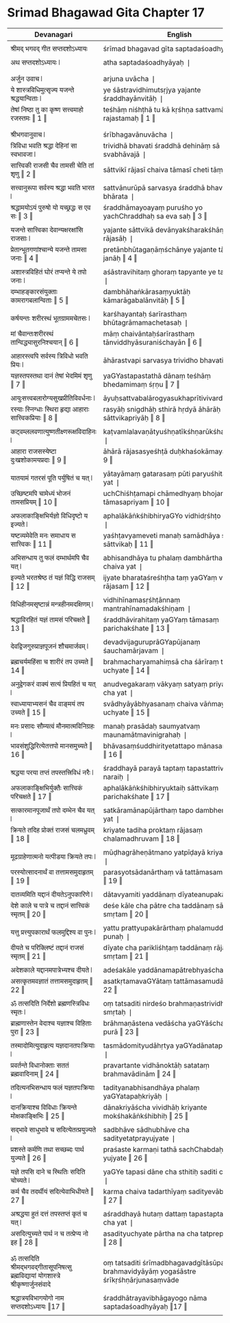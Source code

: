 # Srimad Bhagawad Gita Chapter 17

| Devanagari | English |
| ------ | ------ |
|  |  |
| श्रीमद् भगवद् गीत सप्तदशोऽध्यायः   | śrīmad bhagavad gīta saptadaśoadhyāyaḥ   |
|  |  |
| अथ सप्तदशोऽध्यायः ❘   | atha saptadaśoadhyāyaḥ ❘   |
|  |  |
|  |  |
| अर्जुन उवाच ❘   | arjuna uvācha ❘   |
| ये शास्त्रविधिमुत्सृज्य यजन्ते श्रद्धयान्विताः ❘   | ye śāstravidhimutsṛjya yajante śraddhayānvitāḥ ❘   |
| तेषां निष्ठा तु का कृष्ण सत्त्वमाहो रजस्तमः ‖ 1 ‖   | teśhāṃ niśhṭhā tu kā kṛśhṇa sattvamāho rajastamaḥ ‖ 1 ‖   |
|  |  |
|  |  |
| श्रीभगवानुवाच ❘   | śrībhagavānuvācha ❘   |
| त्रिविधा भवति श्रद्धा देहिनां सा स्वभावजा ❘   | trividhā bhavati śraddhā dehināṃ sā svabhāvajā ❘   |
| सात्त्विकी राजसी चैव तामसी चेति तां शृणु ‖ 2 ‖   | sāttvikī rājasī chaiva tāmasī cheti tāṃ śṛṇu ‖ 2 ‖   |
|  |  |
| सत्त्वानुरूपा सर्वस्य श्रद्धा भवति भारत ❘   | sattvānurūpā sarvasya śraddhā bhavati bhārata ❘   |
| श्रद्धामयोऽयं पुरुषो यो यच्छ्रद्धः स एव सः ‖ 3 ‖   | śraddhāmayoayaṃ puruśho yo yachChraddhaḥ sa eva saḥ ‖ 3 ‖   |
|  |  |
| यजन्ते सात्त्विका देवान्यक्षरक्षांसि राजसाः ❘   | yajante sāttvikā devānyakśharakśhāṃsi rājasāḥ ❘   |
| प्रेतान्भूतगणांश्चान्ये यजन्ते तामसा जनाः ‖ 4 ‖   | pretānbhūtagaṇāṃśchānye yajante tāmasā janāḥ ‖ 4 ‖   |
|  |  |
| अशास्त्रविहितं घोरं तप्यन्ते ये तपो जनाः ❘   | aśāstravihitaṃ ghoraṃ tapyante ye tapo janāḥ ❘   |
| दम्भाहङ्कारसंयुक्ताः कामरागबलान्विताः ‖ 5 ‖   | dambhāhaṅkārasaṃyuktāḥ kāmarāgabalānvitāḥ ‖ 5 ‖   |
|  |  |
| कर्षयन्तः शरीरस्थं भूतग्राममचेतसः ❘   | karśhayantaḥ śarīrasthaṃ bhūtagrāmamachetasaḥ ❘   |
| मां चैवान्तःशरीरस्थं तान्विद्ध्यासुरनिश्चयान् ‖ 6 ‖   | māṃ chaivāntaḥśarīrasthaṃ tānviddhyāsuraniśchayān ‖ 6 ‖   |
|  |  |
| आहारस्त्वपि सर्वस्य त्रिविधो भवति प्रियः ❘   | āhārastvapi sarvasya trividho bhavati priyaḥ ❘   |
| यज्ञस्तपस्तथा दानं तेषां भेदमिमं शृणु ‖ 7 ‖   | yaGYastapastathā dānaṃ teśhāṃ bhedamimaṃ śṛṇu ‖ 7 ‖   |
|  |  |
| आयुःसत्त्वबलारोग्यसुखप्रीतिविवर्धनाः ❘   | āyuḥsattvabalārogyasukhaprītivivardhanāḥ ❘   |
| रस्याः स्निग्धाः स्थिरा हृद्या आहाराः सात्त्विकप्रियाः ‖ 8 ‖   | rasyāḥ snigdhāḥ sthirā hṛdyā āhārāḥ sāttvikapriyāḥ ‖ 8 ‖   |
|  |  |
| कट्वम्ललवणात्युष्णतीक्ष्णरूक्षविदाहिनः ❘   | kaṭvamlalavaṇātyuśhṇatīkśhṇarūkśhavidāhinaḥ ❘   |
| आहारा राजसस्येष्टा दुःखशोकामयप्रदाः ‖ 9 ‖   | āhārā rājasasyeśhṭā duḥkhaśokāmayapradāḥ ‖ 9 ‖   |
|  |  |
| यातयामं गतरसं पूति पर्युषितं च यत् ❘   | yātayāmaṃ gatarasaṃ pūti paryuśhitaṃ cha yat ❘   |
| उच्छिष्टमपि चामेध्यं भोजनं तामसप्रियम् ‖ 10 ‖   | uchChiśhṭamapi chāmedhyaṃ bhojanaṃ tāmasapriyam ‖ 10 ‖   |
|  |  |
| अफलाकाङ्क्षिभिर्यज्ञो विधिदृष्टो य इज्यते ❘   | aphalākāṅkśhibhiryaGYo vidhidṛśhṭo ya ijyate ❘   |
| यष्टव्यमेवेति मनः समाधाय स सात्त्विकः ‖ 11 ‖   | yaśhṭavyameveti manaḥ samādhāya sa sāttvikaḥ ‖ 11 ‖   |
|  |  |
| अभिसन्धाय तु फलं दम्भार्थमपि चैव यत् ❘   | abhisandhāya tu phalaṃ dambhārthamapi chaiva yat ❘   |
| इज्यते भरतश्रेष्ठ तं यज्ञं विद्धि राजसम् ‖ 12 ‖   | ijyate bharataśreśhṭha taṃ yaGYaṃ viddhi rājasam ‖ 12 ‖   |
|  |  |
| विधिहीनमसृष्टान्नं मन्त्रहीनमदक्षिणम् ❘   | vidhihīnamasṛśhṭānnaṃ mantrahīnamadakśhiṇam ❘   |
| श्रद्धाविरहितं यज्ञं तामसं परिचक्षते ‖ 13 ‖   | śraddhāvirahitaṃ yaGYaṃ tāmasaṃ parichakśhate ‖ 13 ‖   |
|  |  |
| देवद्विजगुरुप्राज्ञपूजनं शौचमार्जवम् ❘   | devadvijaguruprāGYapūjanaṃ śauchamārjavam ❘   |
| ब्रह्मचर्यमहिंसा च शारीरं तप उच्यते ‖ 14 ‖   | brahmacharyamahiṃsā cha śārīraṃ tapa uchyate ‖ 14 ‖   |
|  |  |
| अनुद्वेगकरं वाक्यं सत्यं प्रियहितं च यत् ❘   | anudvegakaraṃ vākyaṃ satyaṃ priyahitaṃ cha yat ❘   |
| स्वाध्यायाभ्यसनं चैव वाङ्मयं तप उच्यते ‖ 15 ‖   | svādhyāyābhyasanaṃ chaiva vāṅmayaṃ tapa uchyate ‖ 15 ‖   |
|  |  |
| मनः प्रसादः सौम्यत्वं मौनमात्मविनिग्रहः ❘   | manaḥ prasādaḥ saumyatvaṃ maunamātmavinigrahaḥ ❘   |
| भावसंशुद्धिरित्येतत्तपो मानसमुच्यते ‖ 16 ‖   | bhāvasaṃśuddhirityetattapo mānasamuchyate ‖ 16 ‖   |
|  |  |
| श्रद्धया परया तप्तं तपस्तत्त्रिविधं नरैः ❘   | śraddhayā parayā taptaṃ tapastattrividhaṃ naraiḥ ❘   |
| अफलाकाङ्क्षिभिर्युक्तैः सात्त्विकं परिचक्षते ‖ 17 ‖   | aphalākāṅkśhibhiryuktaiḥ sāttvikaṃ parichakśhate ‖ 17 ‖   |
|  |  |
| सत्कारमानपूजार्थं तपो दम्भेन चैव यत् ❘   | satkāramānapūjārthaṃ tapo dambhena chaiva yat ❘   |
| क्रियते तदिह प्रोक्तं राजसं चलमध्रुवम् ‖ 18 ‖   | kriyate tadiha proktaṃ rājasaṃ chalamadhruvam ‖ 18 ‖   |
|  |  |
| मूढग्राहेणात्मनो यत्पीडया क्रियते तपः ❘   | mūḍhagrāheṇātmano yatpīḍayā kriyate tapaḥ ❘   |
| परस्योत्सादनार्थं वा तत्तामसमुदाहृतम् ‖ 19 ‖   | parasyotsādanārthaṃ vā tattāmasamudāhṛtam ‖ 19 ‖   |
|  |  |
| दातव्यमिति यद्दानं दीयतेऽनुपकारिणे ❘   | dātavyamiti yaddānaṃ dīyateanupakāriṇe ❘   |
| देशे काले च पात्रे च तद्दानं सात्त्विकं स्मृतम् ‖ 20 ‖   | deśe kāle cha pātre cha taddānaṃ sāttvikaṃ smṛtam ‖ 20 ‖   |
|  |  |
| यत्तु प्रत्त्युपकारार्थं फलमुद्दिश्य वा पुनः ❘   | yattu prattyupakārārthaṃ phalamuddiśya vā punaḥ ❘   |
| दीयते च परिक्लिष्टं तद्दानं राजसं स्मृतम् ‖ 21 ‖   | dīyate cha parikliśhṭaṃ taddānaṃ rājasaṃ smṛtam ‖ 21 ‖   |
|  |  |
| अदेशकाले यद्दानमपात्रेभ्यश्च दीयते ❘   | adeśakāle yaddānamapātrebhyaścha dīyate ❘   |
| असत्कृतमवज्ञातं तत्तामसमुदाहृतम् ‖ 22 ‖   | asatkṛtamavaGYātaṃ tattāmasamudāhṛtam ‖ 22 ‖   |
|  |  |
| ॐ तत्सदिति निर्देशो ब्रह्मणस्त्रिविधः स्मृतः ❘   | oṃ tatsaditi nirdeśo brahmaṇastrividhaḥ smṛtaḥ ❘   |
| ब्राह्मणास्तेन वेदाश्च यज्ञाश्च विहिताः पुरा ‖ 23 ‖   | brāhmaṇāstena vedāścha yaGYāścha vihitāḥ purā ‖ 23 ‖   |
|  |  |
| तस्मादोमित्युदाहृत्य यज्ञदानतपःक्रियाः ❘   | tasmādomityudāhṛtya yaGYadānatapaḥkriyāḥ ❘   |
| प्रवर्तन्ते विधानोक्ताः सततं ब्रह्मवादिनाम् ‖ 24 ‖   | pravartante vidhānoktāḥ satataṃ brahmavādinām ‖ 24 ‖   |
|  |  |
| तदित्यनभिसन्धाय फलं यज्ञतपःक्रियाः ❘   | tadityanabhisandhāya phalaṃ yaGYatapaḥkriyāḥ ❘   |
| दानक्रियाश्च विविधाः क्रियन्ते मोक्षकाङ्क्षिभिः ‖ 25 ‖   | dānakriyāścha vividhāḥ kriyante mokśhakāṅkśhibhiḥ ‖ 25 ‖   |
|  |  |
| सद्भावे साधुभावे च सदित्येतत्प्रयुज्यते ❘   | sadbhāve sādhubhāve cha sadityetatprayujyate ❘   |
| प्रशस्ते कर्मणि तथा सच्छब्दः पार्थ युज्यते ‖ 26 ‖   | praśaste karmaṇi tathā sachChabdaḥ pārtha yujyate ‖ 26 ‖   |
|  |  |
| यज्ञे तपसि दाने च स्थितिः सदिति चोच्यते ❘   | yaGYe tapasi dāne cha sthitiḥ saditi chochyate ❘   |
| कर्म चैव तदर्थीयं सदित्येवाभिधीयते ‖ 27 ‖   | karma chaiva tadarthīyaṃ sadityevābhidhīyate ‖ 27 ‖   |
|  |  |
| अश्रद्धया हुतं दत्तं तपस्तप्तं कृतं च यत् ❘   | aśraddhayā hutaṃ dattaṃ tapastaptaṃ kṛtaṃ cha yat ❘   |
| असदित्युच्यते पार्थ न च तत्प्रेप्य नो इह ‖ 28 ‖   | asadityuchyate pārtha na cha tatprepya no iha ‖ 28 ‖   |
|  |  |
|  |  |
| ॐ तत्सदिति श्रीमद्भगवद्गीतासूपनिषत्सु ब्रह्मविद्यायां योगशास्त्रे श्रीकृष्णार्जुनसंवादे   | oṃ tatsaditi śrīmadbhagavadgītāsūpaniśhatsu brahmavidyāyāṃ yogaśāstre śrīkṛśhṇārjunasaṃvāde   |
|  |  |
| श्रद्धात्रयविभागयोगो नाम सप्तदशोऽध्यायः ‖17 ‖   | śraddhātrayavibhāgayogo nāma saptadaśoadhyāyaḥ ‖17 ‖   |
|  |  |
